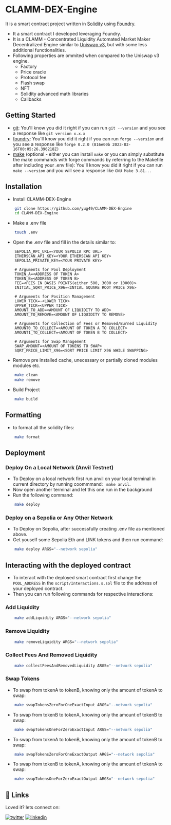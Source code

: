 
# CLAMM-DEX-Engine
It is a smart contract project written in [Solidity](https://docs.soliditylang.org/en/latest/) using [Foundry](https://book.getfoundry.sh/).
- It a smart contract I developed leveraging Foundry.
- It is a CLAMM - Concentrated Liquidity Automated Market Maker Decentralized Engine similar to [Uniswap v3](https://blog.uniswap.org/uniswap-v3), but with some less additional functionalities.
- Following properties are ommited when compared to the Uniswap v3 engine.
  -   Factory
  -   Price oracle
  -   Protocol fee
  -   Flash swap
  -   NFT
  -   Solidity advanced math libraries
  -   Callbacks
  



## Getting Started

 - [git](https://git-scm.com/book/en/v2/Getting-Started-Installing-Git): You'll know you did it right if you can run `git --version` and you see a response like `git version x.x.x`
 - [foundry](https://getfoundry.sh/): You'll know you did it right if you can run `forge --version` and you see a response like `forge 0.2.0 (816e00b 2023-03-16T00:05:26.396218Z)`
 - [make](https://www.gnu.org/software/make/manual/make.html) (optional - either you can install `make` or you can simply substitute the make commands with forge commands by referring to the Makefile after including your .env file): You'll know you did it right if you can run `make --version` and you will see a response like `GNU Make 3.81...`

 
## Installation

- Install CLAMM-DEX-Engine
```bash
    git clone https://github.com/yug49/CLAMM-DEX-Engine
    cd CLAMM-DEX-Engine
```

- Make a .env file
```bash
    touch .env
```

- Open the .env file and fill in the details similar to:
```env
    SEPOLIA_RPC_URL=<YOUR SEPOLIA RPC URL>
    ETHERSCAN_API_KEY=<YOUR ETHERSCAN API KEY>
    SEPOLIA_PRIVATE_KEY=<YOUR PRIVATE KEY>

    # Arguments for Pool Deployment
    TOKEN_A=<ADDRESS OF TOKEN A>
    TOKEN_B=<ADDRESS OF TOKEN B>
    FEE=<FEES IN BASIS POINTS(either 500, 3000 or 10000)>
    INITIAL_SQRT_PRICE_X96=<INTIAL SQUARE ROOT PRICE X96>

    # Arguments for Position Management
    LOWER_TICK=-<LOWER TICK>
    UPPER_TICK=<UPPER TICK> 
    AMOUNT_TO_ADD=<AMOUNT OF LIQUIDITY TO ADD>
    AMOUNT_TO_REMOVE=<AMOUNT OF LIQUIDITY TO REMOVE>

    # Arguments for Collection of Fees or Removed/Burned Liquidity
    AMOUNT0_TO_COLLECT=<AMOUNT OF TOKEN A TO COLLECT>
    AMOUNT1_TO_COLLECT=<AMOUNT OF TOKEN B TO COLLECT>

    # Arguments for Swap Management
    SWAP_AMOUNT=<AMOUNT OF TOKENS TO SWAP>
    SQRT_PRICE_LIMIT_X96=<SQRT PRICE LIMIT X96 WHILE SWAPPING>
```
- Remove pre installed cache, unecessary or partially cloned modules modules etc.
```bash
    make clean
    make remove

```

- Build Project
```bash
    make build
```
## Formatting
- to format all the solidity files:
```bash
    make format
```

## Deployment

### Deploy On a Local Network (Anvil Testnet)
- To Deploy on a local network first run anvil on your local terminal in current directory by running coommmand: ` make anvil`.
- Now open another terminal and let this one run in the background
- Run the following command:
```bash
    make deploy
```

### Deploy on a Sepolia or Any Other Network
- To Deploy on Sepolia, after successfully creating .env file as mentioned above.
- Get youself some Sepolia Eth and LINK tokens and then run command:
```bash
    make deploy ARGS="--network sepolia"
```

## Interacting with the deployed contract

- To interact with the deployed smart contract first change the `POOL_ADDRESS` in the `script/Interactions.s.sol` file to the address of your deployed contract.
- Then you can run following commands for respective interactions:

### Add Liquidity
```bash
    make addLiquidity ARGS="--network sepolia"
```

### Remove Liquidity
```bash
    make removeLiquidity ARGS="--network sepolia"
```

### Collect Fees And Removed Liquidity
```bash
    make collectFeesAndRemovedLiquidity ARGS="--network sepolia"
```

### Swap Tokens
- To swap from tokenA to tokenB, knowing only the amount of tokenA to swap:
```bash
    make swapTokensZeroForOneExactInput ARGS="--network sepolia"
```
- To swap from tokenB to tokenA, knowing only the amount of tokenB to swap:
```bash
    make swapTokensOneForZeroExactInput ARGS="--network sepolia"
```
- To swap from tokenA to tokenB, knowing only the amount of tokenB to swap:
```bash
    make swapTokensZeroForOneExactOutput ARGS="--network sepolia"
```
- To swap from tokenB to tokenA, knowing only the amount of tokenA to swap:
```bash
    make swapTokensOneForZeroExactOutput ARGS="--network sepolia"
```

    
## 🔗 Links
Loved it? lets connect on:

[![twitter](https://img.shields.io/badge/twitter-1DA1F2?style=for-the-badge&logo=twitter&logoColor=white)](https://x.com/yugAgarwal29)
[![linkedin](https://img.shields.io/badge/linkedin-0A66C2?style=for-the-badge&logo=linkedin&logoColor=white)](https://www.linkedin.com/in/yug-agarwal-8b761b255/)

